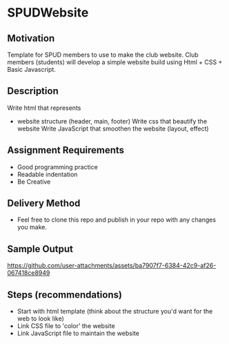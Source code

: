 # SPUDWebsite

## Motivation
Template for SPUD members to use to make the club website. 
Club members (students) will develop a simple website build using Html + CSS + Basic Javascript.

## Description
Write html that represents
 - website structure (header, main, footer)
Write css that beautify the website
Write JavaScript that smoothen the website (layout, effect)

## Assignment Requirements
- Good programming practice
- Readable indentation
- Be Creative

## Delivery Method
- Feel free to clone this repo and publish in your repo with any changes you make.

## Sample Output
https://github.com/user-attachments/assets/ba7907f7-6384-42c9-af26-067418ce8949

## Steps (recommendations)
- Start with html template (think about the structure you'd want for the web to look like)
- Link CSS file to 'color' the website
- Link JavaScript file to maintain the website


